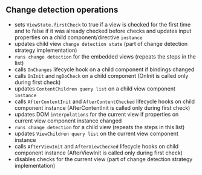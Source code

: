 ## Change detection operations
- sets `ViewState.firstCheck` to true if a view is checked for the first time and to false if it was already checked before
checks and updates input properties on a child component/directive `instance`
- updates child view `change detection state` (part of change detection strategy implementation)
- `runs change detection` for the embedded views (repeats the steps in the list)
- calls `OnChanges` lifecycle hook on a child component if bindings changed
- calls `OnInit` and `ngDoCheck` on a child component (OnInit is called only during first check)
- updates `ContentChildren query list` on a child view component `instance`
- calls `AfterContentInit` and `AfterContentChecked` lifecycle hooks on child component instance (AfterContentInit is called only during first check)
- updates DOM `interpolations` for the current view if properties on current view component instance changed
- `runs change detection` for a child view (repeats the steps in this list)
- updates `ViewChildren query list` on the current view component instance
- calls `AfterViewInit` and `AfterViewChecked` lifecycle hooks on child component instance (AfterViewInit is called only during first check)
- disables checks for the current view (part of change detection strategy implementation)
